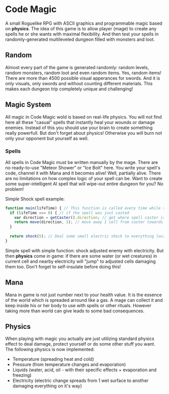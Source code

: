 # Code Magic
A small Roguelike RPG with ASCII graphics and programmable magic based on **physics**.
The idea of this game is to allow player (mage) to create any spells he or she wants with maximal flexibility. And then test your spells in randomly-generated multileveled dungeon filled with monsters and loot.
## Random
Almost every part of the game is generated randomly: random levels, random monsters, random loot and even random items. Yes, random items! There are more than 4500 possible visual apperances for swords. And it is only visuals, only swords and without counting different materials. This makes each dungeon trip completely unique and challenging!
## Magic System
All magic in Code Magic wold is based on real-life physics. You will not find here all these "casual" spells that instantly heal your wounds or damage enemies. Instead of this you should use your brain to create something really powerfull. But don't forget about physics! Otherwise you will burn not only your opponent but yourself as well.
### Spells
All spells in Code Magic must be written manually by the mage. There are no ready-to-use "Meteor Shower" or "Ice Bolt" here. You write your spell's code, channel it with Mana and it becomes alive! Well, partially alive. There are no limitations on how complex logic of your spell can be. Want to create some super-intelligent AI spell that will wipe-out entire dungeon for you? No problem!

Simple Shock spell example:
```JavaScript
function main(lifeTime) { // This function is called every time while spell has mana
  if (lifeTime === 0) { // if the spell was just casted
    var direction = getCaster().direction; // get where spell caster is looking
    return move(direction, 1); // move away 1 cell from caster towards his sight
  }
  
  return shock(5); // Deal some small electric shock to everything located in spell's cell.
}
```
Simple spell with simple function: shock adjusted enemy with electricity. But then **physics** come in game: if there are some water (or wet creatures) in current cell and nearby electricity will "jump" to adjusted cells damaging them too. Don't forget to self-insulate before doing this!
## Mana
Mana in game is not just number next to your health value. It is the essence of the world which is spreaded arround like a gas. A mage can collect it and keep inside his or her body to use with spells or other rituals. However taking more than world can give leads to some bad consequences.
## Physics
When playing with magic you actually are just utilizing standard physics effect to deal damage, protect yourself or do some other stuff you want. The following physics is now implemented:
- Temperature (spreading heat and cold)
- Pressure (from temperature changes and evaporation)
- Liquids (water, acid, oil - with their specific effects + evaporation and freezing)
- Electricity (electric change spreads from 1 wet surface to another damaging everything on it's way)
